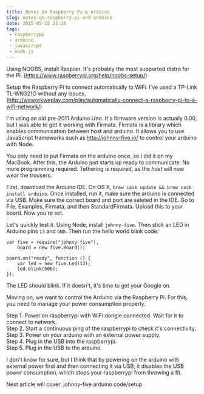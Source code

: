 ```yaml
---
title: Notes on Raspberry Pi & Arduino
slug: notes-on-raspberry-pi-and-arduino
date: 2015-05-15 21:16
tags:
 - raspberrypi
 - arduino
 - javascript
 - node.js
---
```


Using NOOBS, install Raspian. It's probably the most supported distro for the Pi. (https://www.raspberrypi.org/help/noobs-setup/)

Setup the Raspberry Pi to connect automatically to WiFi. I've used a TP-Link TL-WN321G without any issues. (http://weworkweplay.com/play/automatically-connect-a-raspberry-pi-to-a-wifi-network/)

I'm using an old pre-2011 Arduino Uno. It's firmware version is actually 0.00, but I was able to get it working with Firmata. Firmata is a library which enables communication between host and arduino. It allows you to use JavaScript frameworks such as http://johnny-five.io/ to control your arduino with Node.

You only need to put Firmata on the arduino once, so I did it on my MacBook. After this, the Arduino just starts up ready to communicate. No more programming required. Tethering is required, as the *host* will now wear the trousers.

First, download the Arduino IDE. On OS X, `brew cask update && brew cask install arduino`. Once installed, run it, make sure the arduino is connected via USB. Make sure the correct board and port are seleted in the IDE. Go to File, Examples, Firmata, and then StandardFirmata. Upload this to your board. Now you're set.

Let's quickly test it. Using Node, install `johnny-five`. Then stick an LED in Arduino pins `13` and `GND`. Then run the hello world blink code:

    var five = require("johnny-five"),
        board = new five.Board();
    
    board.on("ready", function () {
        var led = new five.Led(13);
        led.blink(500);
    });
    
The LED should blink. If it doesn't, it's time to get your Google on.

Moving on, we want to control the Arduino via the Raspberry Pi. For this, you need to manage your power consumption properly.

Step 1. Power on raspberrypi with WiFi dongle connected. Wait for it to connect to network.  
Step 2. Start a continuous ping of the raspberrypi to check it's connectivity.  
Step 3. Power on your arduino with an external power supply.  
Step 4. Plug in the USB into the raspberrypi.  
Step 5. Plug in the USB to the arduino.  

I don't know for sure, but I think that by powering on the arduino with external power first and then connecting it via USB, it disables the USB power consumption, which stops your raspberrypi from throwing a fit.

Next article will cover: johnny-five arduino code/setup

